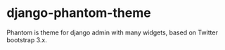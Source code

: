 django-phantom-theme
====================

Phantom is theme for django admin with many widgets, based on Twitter bootstrap 3.x.
